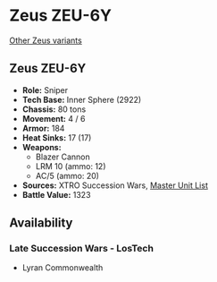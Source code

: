 # Zeus ZEU-6Y

[Other Zeus variants](../zeus.md)

## Zeus ZEU-6Y
- **Role:** Sniper
- **Tech Base:** Inner Sphere (2922)
- **Chassis:** 80 tons
- **Movement:** 4 / 6
- **Armor:** 184
- **Heat Sinks:** 17 (17)
- **Weapons:**
  - Blazer Cannon
  - LRM 10 (ammo: 12)
  - AC/5 (ammo: 20)
- **Sources:** XTRO Succession Wars, [Master Unit List](http://masterunitlist.info/Unit/Details/5772/zeus-zeu-6y)
- **Battle Value:** 1323

## Availability

### Late Succession Wars - LosTech
- Lyran Commonwealth

